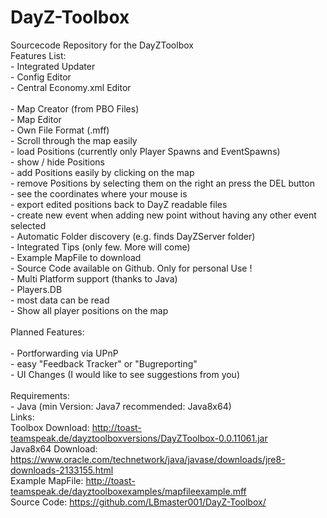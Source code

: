 # DayZ-Toolbox
Sourcecode Repository for the DayZToolbox
<br>
Features List:<br>
    - Integrated Updater<br>
    - Config Editor<br>
    - Central Economy.xml Editor<br><br>
    - Map Creator (from PBO Files)<br>
    - Map Editor<br>
        - Own File Format (.mff)<br>
        - Scroll through the map easily<br>
        - load Positions (currently only Player Spawns and EventSpawns)<br>
        - show / hide Positions<br>
        - add Positions easily by clicking on the map<br>
        - remove Positions by selecting them on the right an press the DEL button<br>
        - see the coordinates where your mouse is<br>
        - export edited positions back to DayZ readable files<br>
        - create new event when adding new point without having any other event selected<br>
    - Automatic Folder discovery (e.g. finds DayZServer folder)<br>
    - Integrated Tips (only few. More will come)<br>
    - Example MapFile to download<br>
    - Source Code available on Github. Only for personal Use !<br>
    - Multi Platform support (thanks to Java)<br>
    - Players.DB<br>
        - most data can be read<br>
        - Show all player positions on the map<br>
<br>
Planned Features:<br><br>
    - Portforwarding via UPnP<br>
    - easy "Feedback Tracker" or "Bugreporting"<br>
    - UI Changes (I would like to see suggestions from you) <br>
<br>
Requirements:<br>
	- Java (min Version: Java7 recommended: Java8x64)<br>
Links:<br>
	Toolbox Download: http://toast-teamspeak.de/dayztoolboxversions/DayZToolbox-0.0.11061.jar<br>
	Java8x64 Download: https://www.oracle.com/technetwork/java/javase/downloads/jre8-downloads-2133155.html<br>
	Example MapFile: http://toast-teamspeak.de/dayztoolboxexamples/mapfileexample.mff<br>
	Source Code: https://github.com/LBmaster001/DayZ-Toolbox/<br>
